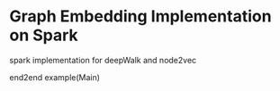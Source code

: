 # Graph Embedding Implementation on Spark

spark implementation for deepWalk and node2vec


end2end example(Main)

  

